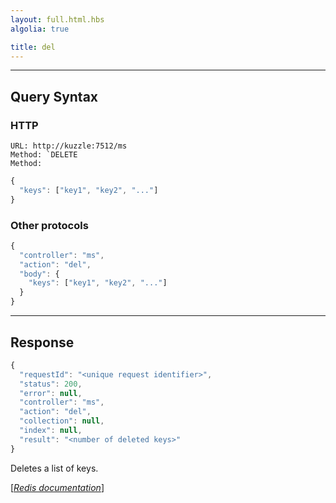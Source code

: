 ```yaml
---
layout: full.html.hbs
algolia: true

title: del
---
```



---

## Query Syntax

### HTTP

```http
URL: http://kuzzle:7512/ms
Method: `DELETE
Method:  
```

```js
{
  "keys": ["key1", "key2", "..."]
}
```



### Other protocols


```js
{
  "controller": "ms",
  "action": "del",
  "body": {
    "keys": ["key1", "key2", "..."]
  }
}
```

---

## Response

```javascript
{
  "requestId": "<unique request identifier>",
  "status": 200,
  "error": null,
  "controller": "ms",
  "action": "del",
  "collection": null,
  "index": null,
  "result": "<number of deleted keys>"
}
```

Deletes a list of keys.

[[_Redis documentation_]](https://redis.io/commands/del)
